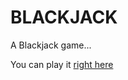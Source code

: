 # BLACKJACK
A Blackjack game...

You can play it [right here](https://tomtom637.github.io/BLACKJACK/) 
